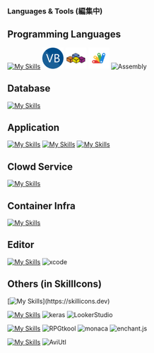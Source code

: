### Languages & Tools (編集中)

<!-- ステータス -->
<!--
<p align="left"> 
  <img alt="Top Langs" height="150px" src="https://github-readme-stats.vercel.app/api/top-langs/?username=Senki-dayo&layout=compact&show_icons=true" />
  <img alt="github stats" height="150px" src="https://github-readme-stats.vercel.app/api?username=Senki-dayo&show_icons=ture" />
</p>
-->

<!-- トロフィー -->
<!--
[![trophy](https://github-profile-trophy.vercel.app/?username=Senki-dayo&column=7
)](https://github.com/ryo-ma/github-profile-trophy)
[![](https://raw.githubusercontent.com/Senki-dayo/Senki-dayo/main/profile-summary-card-output/github/0-profile-details.svg)](https://github.com/vn7n24fzkq/github-profile-summary-cards)
[![](https://raw.githubusercontent.com/Senki-dayo/Senki-dayo/main/profile-summary-card-output/github/1-repos-per-language.svg)](https://github.com/vn7n24fzkq/github-profile-summary-cards) [![](https://raw.githubusercontent.com/Senki-dayo/Senki-dayo/main/profile-summary-card-output/github/2-most-commit-language.svg)](https://github.com/vn7n24fzkq/github-profile-summary-cards)
[![](https://raw.githubusercontent.com/Senki-dayo/Senki-dayo/main/profile-summary-card-output/github/3-stats.svg)](https://github.com/vn7n24fzkq/github-profile-summary-cards) [![](https://raw.githubusercontent.com/Senki-dayo/Senki-dayo/main/profile-summary-card-output/github/4-productive-time.svg)](https://github.com/vn7n24fzkq/github-profile-summary-cards)
-->

## Programming Languages
[![My Skills](https://skillicons.dev/icons?i=c,cpp,cs,py,php,kotlin,swift,go,html,css,js,ts)](https://skillicons.dev)
<img height="48" src="https://github.com/Senki-dayo/Senki-dayo/blob/main/logos/VisualBasic.png" alt="Visualbasic">
<img height="48" src="https://github.com/Senki-dayo/Senki-dayo/blob/main/logos/VBA.svg" alt="vba">
<img height="48" src="https://github.com/Senki-dayo/Senki-dayo/blob/main/logos/GoogleAppScripts.svg" alt="gas">
<img height="48" weight="48" alt="Assembly"/>
<!-- 除外 : hsp, scheme -->

## Database
[![My Skills](https://skillicons.dev/icons?i=mysql,postgres)](https://skillicons.dev)
<!-- 除外 : phpmyadmin, DBeaver -->

## Application
[![My Skills](https://skillicons.dev/icons?i=nextjs,laravel,django)](https://skillicons.dev)
[![My Skills](https://skillicons.dev/icons?i=bootstrap,tailwind)](https://skillicons.dev) 
[![My Skills](https://skillicons.dev/icons?i=jquery,react,vue,nodejs)](https://skillicons.dev)

## Clowd Service
[![My Skills](https://skillicons.dev/icons?i=aws,azure,gcp,heroku,wordpress)](https://skillicons.dev)

## Container Infra
[![My Skills](https://skillicons.dev/icons?i=docker,kubernetes)](https://skillicons.dev)

## Editor
[![My Skills](https://skillicons.dev/icons?i=vscode,visualstudio,androidstudio,atom,vim,emacs,replit)](https://skillicons.dev)
<img height="48" src="https://img.icons8.com/color/48/null/xcode.png" alt="xcode"/>
<!-- 除外 : bracket, Spyder, Dr.Racket, PyCharm -->

## Others (in SkillIcons)
[![My Skills](https://skillicons.dev/icons?i=ps,postman,discord,latex,linux,md,nginx,powershell,raspberrypi,svg,threejs,figma,git,github,)](https://skillicons.dev)

<!-- AI -->
[![My Skills](https://skillicons.dev/icons?i=tensorflow)](https://skillicons.dev)
<img height="48" weight="48" alt="keras"/>
<img height="48" weight="48" alt="LookerStudio"/>

<!-- Game -->
[![My Skills](https://skillicons.dev/icons?i=unity)](https://skillicons.dev)
<img height="48" weight="48" alt="RPGtkool"/>
<img height="48" weight="48" alt="monaca"/>
<img height="48" weight="48" alt="enchant.js"/>

<!-- Movie -->
[![My Skills](https://skillicons.dev/icons?i=pr)](https://skillicons.dev)
<img height="48" weight="48" alt="AviUtl"/>


<!-- これで全部 -->
<!-- ## API
<div>
<img height="50" src="https://img.icons8.com/color/512/twitter-squared.png" alt="TwitterAPI">
<img height="50" src="https://img.icons8.com/color/512/spotify.png" alt="SpotifyAPI">
<img src="https://img.icons8.com/color/48/null/google-forms-new-logo-1.png" alt="GoogleFormAPI">
</div> -->

<!--
## 雑に
<div>
<img alt="OpenMP">
<img alt="Yacc">
<img alt="Lex">
<img alt="Lex">
<img alt="createML">
<img alt="matplotlib">
<img alt="pillow">
<img alt="pandas">
<img alt="keras">
</div>
-->

